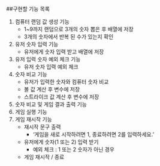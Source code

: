 ##구현할 기능 목록

1. 컴퓨터 랜덤 값 생성 기능
    - 1~9까지 랜덤으로 3개의 숫자 뽑은 후 배열에 저장
    - 3개의 숫자에서 반복 된 수가 있는지 확인
2. 유저 숫자 입력 기능
    - 유저에게 숫자 입력 받고 배열에 저장
3. 유저 입력 숫자 예외 체크 기능
    - 유저 숫자 입력 예외 체크
4. 숫자 비교 기능
    - 유저가 입력한 숫자와 컴퓨터 숫자 비교
    - 볼 값 계산 후 변수에 저장
    - 스트라이크 값 계산 후 변수에 저장
5. 숫자 비교 및 게임 결과 출력 기능
6. 게임 실행 기능
7. 게임 재시작 기능
    - 재시작 문구 출력
        - ‘게임을 새로 시작하려면 1, 종료하려면 2를 입력하세요.’
    - 유저에게 숫자(1 또는 2) 입력 받기
        - 예외 체크 : 1 또는 2 숫자가 아닌 경우
    - 게임 재시작 / 종료